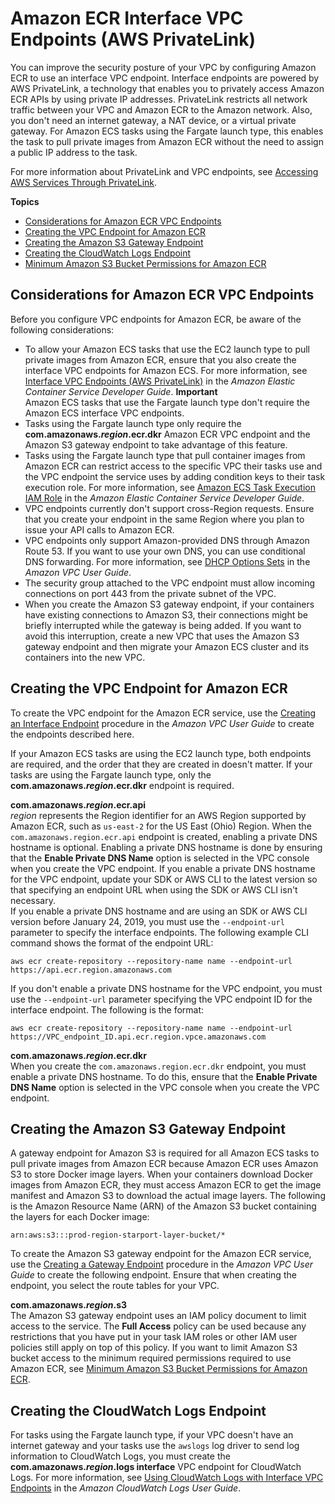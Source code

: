 # Amazon ECR Interface VPC Endpoints \(AWS PrivateLink\)<a name="vpc-endpoints"></a>

You can improve the security posture of your VPC by configuring Amazon ECR to use an interface VPC endpoint\. Interface endpoints are powered by AWS PrivateLink, a technology that enables you to privately access Amazon ECR APIs by using private IP addresses\. PrivateLink restricts all network traffic between your VPC and Amazon ECR to the Amazon network\. Also, you don't need an internet gateway, a NAT device, or a virtual private gateway\. For Amazon ECS tasks using the Fargate launch type, this enables the task to pull private images from Amazon ECR without the need to assign a public IP address to the task\.

For more information about PrivateLink and VPC endpoints, see [Accessing AWS Services Through PrivateLink](https://docs.aws.amazon.com/vpc/latest/userguide/VPC_Introduction.html#what-is-privatelink)\.

**Topics**
+ [Considerations for Amazon ECR VPC Endpoints](#ecr-vpc-endpoint-considerations)
+ [Creating the VPC Endpoint for Amazon ECR](#ecr-setting-up-vpc-create)
+ [Creating the Amazon S3 Gateway Endpoint](#ecr-setting-up-s3-gateway)
+ [Creating the CloudWatch Logs Endpoint](#ecr-setting-up-cloudwatch-logs)
+ [Minimum Amazon S3 Bucket Permissions for Amazon ECR](ecr-minimum-s3-perms.md)

## Considerations for Amazon ECR VPC Endpoints<a name="ecr-vpc-endpoint-considerations"></a>

Before you configure VPC endpoints for Amazon ECR, be aware of the following considerations:
+ To allow your Amazon ECS tasks that use the EC2 launch type to pull private images from Amazon ECR, ensure that you also create the interface VPC endpoints for Amazon ECS\. For more information, see [Interface VPC Endpoints \(AWS PrivateLink\)](https://docs.aws.amazon.com/AmazonECS/latest/developerguide/vpc-endpoints.html) in the *Amazon Elastic Container Service Developer Guide*\.
**Important**  
Amazon ECS tasks that use the Fargate launch type don't require the Amazon ECS interface VPC endpoints\.
+ Tasks using the Fargate launch type only require the **com\.amazonaws\.*region*\.ecr\.dkr** Amazon ECR VPC endpoint and the Amazon S3 gateway endpoint to take advantage of this feature\.
+ Tasks using the Fargate launch type that pull container images from Amazon ECR can restrict access to the specific VPC their tasks use and the VPC endpoint the service uses by adding condition keys to their task execution role\. For more information, see [Amazon ECS Task Execution IAM Role](https://docs.aws.amazon.com/AmazonECS/latest/developerguide/task_execution_IAM_role.html) in the *Amazon Elastic Container Service Developer Guide*\.
+ VPC endpoints currently don't support cross\-Region requests\. Ensure that you create your endpoint in the same Region where you plan to issue your API calls to Amazon ECR\.
+ VPC endpoints only support Amazon\-provided DNS through Amazon Route 53\. If you want to use your own DNS, you can use conditional DNS forwarding\. For more information, see [DHCP Options Sets](https://docs.aws.amazon.com/vpc/latest/userguide/VPC_DHCP_Options.html) in the *Amazon VPC User Guide*\.
+ The security group attached to the VPC endpoint must allow incoming connections on port 443 from the private subnet of the VPC\.
+ When you create the Amazon S3 gateway endpoint, if your containers have existing connections to Amazon S3, their connections might be briefly interrupted while the gateway is being added\. If you want to avoid this interruption, create a new VPC that uses the Amazon S3 gateway endpoint and then migrate your Amazon ECS cluster and its containers into the new VPC\.

## Creating the VPC Endpoint for Amazon ECR<a name="ecr-setting-up-vpc-create"></a>

To create the VPC endpoint for the Amazon ECR service, use the [Creating an Interface Endpoint](https://docs.aws.amazon.com/vpc/latest/userguide/vpce-interface.html#create-interface-endpoint) procedure in the *Amazon VPC User Guide* to create the endpoints described here\.

If your Amazon ECS tasks are using the EC2 launch type, both endpoints are required, and the order that they are created in doesn't matter\. If your tasks are using the Fargate launch type, only the **com\.amazonaws\.*region*\.ecr\.dkr** endpoint is required\.

**com\.amazonaws\.*region*\.ecr\.api**  
*region* represents the Region identifier for an AWS Region supported by Amazon ECR, such as `us-east-2` for the US East \(Ohio\) Region\.
When the `com.amazonaws.region.ecr.api` endpoint is created, enabling a private DNS hostname is optional\. Enabling a private DNS hostname is done by ensuring that the **Enable Private DNS Name** option is selected in the VPC console when you create the VPC endpoint\. If you enable a private DNS hostname for the VPC endpoint, update your SDK or AWS CLI to the latest version so that specifying an endpoint URL when using the SDK or AWS CLI isn't necessary\.  
If you enable a private DNS hostname and are using an SDK or AWS CLI version before January 24, 2019, you must use the `--endpoint-url` parameter to specify the interface endpoints\. The following example CLI command shows the format of the endpoint URL:  

```
aws ecr create-repository --repository-name name --endpoint-url https://api.ecr.region.amazonaws.com
```
If you don't enable a private DNS hostname for the VPC endpoint, you must use the `--endpoint-url` parameter specifying the VPC endpoint ID for the interface endpoint\. The following is the format:  

```
aws ecr create-repository --repository-name name --endpoint-url https://VPC_endpoint_ID.api.ecr.region.vpce.amazonaws.com
```

**com\.amazonaws\.*region*\.ecr\.dkr**  
When you create the `com.amazonaws.region.ecr.dkr` endpoint, you must enable a private DNS hostname\. To do this, ensure that the **Enable Private DNS Name** option is selected in the VPC console when you create the VPC endpoint\.

## Creating the Amazon S3 Gateway Endpoint<a name="ecr-setting-up-s3-gateway"></a>

A gateway endpoint for Amazon S3 is required for all Amazon ECS tasks to pull private images from Amazon ECR because Amazon ECR uses Amazon S3 to store Docker image layers\. When your containers download Docker images from Amazon ECR, they must access Amazon ECR to get the image manifest and Amazon S3 to download the actual image layers\. The following is the Amazon Resource Name \(ARN\) of the Amazon S3 bucket containing the layers for each Docker image:

```
arn:aws:s3:::prod-region-starport-layer-bucket/*
```

To create the Amazon S3 gateway endpoint for the Amazon ECR service, use the [Creating a Gateway Endpoint](https://docs.aws.amazon.com/vpc/latest/userguide/vpce-gateway.html#create-gateway-endpoint) procedure in the *Amazon VPC User Guide* to create the following endpoint\. Ensure that when creating the endpoint, you select the route tables for your VPC\.

**com\.amazonaws\.*region*\.s3**  
The Amazon S3 gateway endpoint uses an IAM policy document to limit access to the service\. The **Full Access** policy can be used because any restrictions that you have put in your task IAM roles or other IAM user policies still apply on top of this policy\. If you want to limit Amazon S3 bucket access to the minimum required permissions required to use Amazon ECR, see [Minimum Amazon S3 Bucket Permissions for Amazon ECR](ecr-minimum-s3-perms.md)\.

## Creating the CloudWatch Logs Endpoint<a name="ecr-setting-up-cloudwatch-logs"></a>

For tasks using the Fargate launch type, if your VPC doesn't have an internet gateway and your tasks use the `awslogs` log driver to send log information to CloudWatch Logs, you must create the **com\.amazonaws\.*region*\.logs interface** VPC endpoint for CloudWatch Logs\. For more information, see [Using CloudWatch Logs with Interface VPC Endpoints](https://docs.aws.amazon.com/AmazonCloudWatch/latest/logs/cloudwatch-logs-and-interface-VPC.html) in the *Amazon CloudWatch Logs User Guide*\.